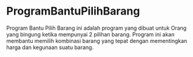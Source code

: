 # ProgramBantuPilihBarang
Program Bantu Pilih Barang ini adalah program yang dibuat untuk Orang yang bingung ketika mempunyai 2 pilihan barang. Program ini akan membantu memilih kombinasi barang yang tepat dengan mementingkan harga dan kegunaan suatu barang.
